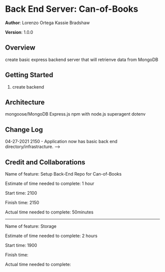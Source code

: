 # Back End Server: Can-of-Books

**Author**:
Lorenzo Ortega
Kassie Bradshaw

**Version**: 1.0.0

## Overview
<!-- Provide a high level overview of what this application is and why you are building it, beyond the fact that it's an assignment for this class. (i.e. What's your problem domain?) -->

create basic express backend server that will retrienve data from MongoDB

## Getting Started

1. create backend

## Architecture
<!-- Provide a detailed description of the application design. What technologies (languages, libraries, etc) you're using, and any other relevant design information. -->

mongoose/MongoDB
Express.js
npm with node.js
superagent
dotenv

## Change Log

04-27-2021 2150 - Application now has basic back end directory/infrastracture. -->

## Credit and Collaborations

Name of feature: Setup Back-End Repo for Can-of-Books

Estimate of time needed to complete: 1 hour

Start time: 2100

Finish time: 2150

Actual time needed to complete: 50minutes

----------------------------------------------------------------

Name of feature: Storage

Estimate of time needed to complete: 2 hours

Start time: 1900

Finish time:

Actual time needed to complete:
